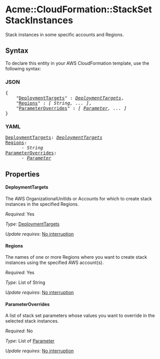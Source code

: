 # Acme::CloudFormation::StackSet StackInstances

Stack instances in some specific accounts and Regions.

## Syntax

To declare this entity in your AWS CloudFormation template, use the following syntax:

### JSON

<pre>
{
    "<a href="#deploymenttargets" title="DeploymentTargets">DeploymentTargets</a>" : <i><a href="deploymenttargets.md">DeploymentTargets</a></i>,
    "<a href="#regions" title="Regions">Regions</a>" : <i>[ String, ... ]</i>,
    "<a href="#parameteroverrides" title="ParameterOverrides">ParameterOverrides</a>" : <i>[ <a href="parameter.md">Parameter</a>, ... ]</i>
}
</pre>

### YAML

<pre>
<a href="#deploymenttargets" title="DeploymentTargets">DeploymentTargets</a>: <i><a href="deploymenttargets.md">DeploymentTargets</a></i>
<a href="#regions" title="Regions">Regions</a>: <i>
      - String</i>
<a href="#parameteroverrides" title="ParameterOverrides">ParameterOverrides</a>: <i>
      - <a href="parameter.md">Parameter</a></i>
</pre>

## Properties

#### DeploymentTargets

 The AWS OrganizationalUnitIds or Accounts for which to create stack instances in the specified Regions.

_Required_: Yes

_Type_: <a href="deploymenttargets.md">DeploymentTargets</a>

_Update requires_: [No interruption](https://docs.aws.amazon.com/AWSCloudFormation/latest/UserGuide/using-cfn-updating-stacks-update-behaviors.html#update-no-interrupt)

#### Regions

The names of one or more Regions where you want to create stack instances using the specified AWS account(s).

_Required_: Yes

_Type_: List of String

_Update requires_: [No interruption](https://docs.aws.amazon.com/AWSCloudFormation/latest/UserGuide/using-cfn-updating-stacks-update-behaviors.html#update-no-interrupt)

#### ParameterOverrides

A list of stack set parameters whose values you want to override in the selected stack instances.

_Required_: No

_Type_: List of <a href="parameter.md">Parameter</a>

_Update requires_: [No interruption](https://docs.aws.amazon.com/AWSCloudFormation/latest/UserGuide/using-cfn-updating-stacks-update-behaviors.html#update-no-interrupt)


